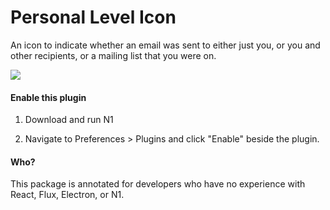 # Personal Level Icon

An icon to indicate whether an email was sent to either just you, or you and other recipients, or a mailing list that you were on.

<img src="https://raw.githubusercontent.com/nylas/nylas-mail/master/internal_packages/personal-level-indicators/examples-screencap-personal-level-icon.png"/>

#### Enable this plugin

1. Download and run N1

2. Navigate to Preferences > Plugins and click "Enable" beside the plugin.

#### Who?

This package is annotated for developers who have no experience with React, Flux, Electron, or N1.
